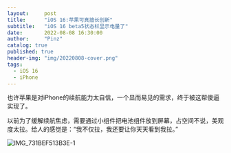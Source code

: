 ```yaml
---
layout:     post
title:      "iOS 16:苹果可真擅长创新"
subtitle:   "iOS 16 beta5状态栏显示电量了"
date:       2022-08-08 16:30:00
author:     "Pinz"
catalog: true
published: true
header-img: "img/20220808-cover.png"
tags:
  - iOS 16
  - iPhone
---
```




也许苹果是对iPhone的续航能力太自信，一个显而易见的需求，终于被这帮傻逼实现了。

以前为了缓解续航焦虑，需要通过小组件把电池组件放到屏幕，占空间不说，美观度太拉。给人的感觉是：“我不仅拉，我还要让你天天看到我拉。”



![IMG_731BEF513B3E-1](https://tva1.sinaimg.cn/large/e6c9d24egy1h50kt2joxbj20wi0lk40y.jpg)
